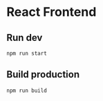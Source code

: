 # React Frontend

## Run dev

````npm run start
npm run start
````

## Build production

```me
npm run build
```

